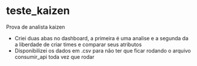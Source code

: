 # teste_kaizen
Prova de analista kaizen

- Criei duas abas no dashboard, a primeira é uma analise e a segunda da a liberdade de criar times e comparar seus atributos
- Disponibilizei os dados em .csv para não ter que ficar rodando o arquivo consumir_api toda vez que rodar

